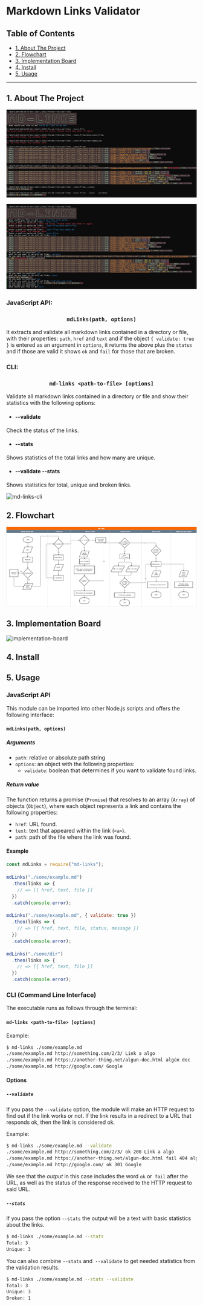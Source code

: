 # Markdown Links Validator

## Table of Contents

* [1. About The Project](#1-about-the-project)
* [2. Flowchart](#2-flowchart)
* [3. Implementation Board](#3-implementation-board)
* [4. Install](#4-install)
* [5. Usage](#5-usage)

***

## 1. About The Project

![cli-md-links-direct](https://github.com/MarycieloParionaBernaola/LIM013-fe-md-links/blob/master/img/cli-md-links-direct.png)

![cli-md-links-inquirer](https://github.com/MarycieloParionaBernaola/LIM013-fe-md-links/blob/master/img/cli-md-links-inquirer.png)

### JavaScript API:

<center>

### `mdLinks(path, options)`

</center>

It extracts and validate all markdown links contained in a directory or file, with their properties: `path`, `href` and `text` and if the object `{ validate: true }` is entered as an argument in `options`, it returns the above plus the `status` and if those are valid it shows `ok` and `fail` for those that are broken.


### CLI:

<center>

### `md-links <path-to-file> [options]`

</center>

Validate all markdown links contained in a directory or file and show their statistics with the following options:

* #### --validate
Check the status of the links.

* #### --stats
Shows statistics of the total links and how many are unique.

* #### --validate --stats
Shows statistics for total, unique and broken links.

![md-links-cli]()

## 2. Flowchart
![flowchart-md-links](https://github.com/MarycieloParionaBernaola/LIM013-fe-md-links/blob/master/img/flow-chart-md-links-1.png)


## 3. Implementation Board

![implementation-board](https://github.com/MarycieloParionaBernaola/LIM013-fe-md-links/projects/1)


## 4. Install



## 5. Usage

### JavaScript API

This module can be imported into other Node.js scripts and offers the following interface:

#### `mdLinks(path, options)`

##### Arguments

* `path`: relative or absolute path string
* `options`: an object with the following properties:
  - `validate`: boolean that determines if you want to validate found links.

##### Return value

The function returns a promise (`Promise`) that resolves to an array (`Array`) of objects (`Object`), where each object represents a link and contains the following properties:

* `href`: URL found.
* `text`: text that appeared within the link (`<a>`).
* `path`: path of the file where the link was found.

#### Example

```js
const mdLinks = require("md-links");

mdLinks("./some/example.md")
  .then(links => {
    // => [{ href, text, file }]
  })
  .catch(console.error);

mdLinks("./some/example.md", { validate: true })
  .then(links => {
    // => [{ href, text, file, status, message }]
  })
  .catch(console.error);

mdLinks("./some/dir")
  .then(links => {
    // => [{ href, text, file }]
  })
  .catch(console.error);
```

### CLI (Command Line Interface)

The executable runs as follows through the terminal:

#### `md-links <path-to-file> [options]`

Example:

```sh
$ md-links ./some/example.md
./some/example.md http://something.com/2/3/ Link a algo
./some/example.md https://another-thing.net/algun-doc.html algún doc
./some/example.md http://google.com/ Google
```


#### Options

##### `--validate`

If you pass the `--validate` option, the module will make an HTTP request to find out if the link works or not. If the link results in a redirect to a URL that responds ok, then the link is considered ok.

Example:

```sh
$ md-links ./some/example.md --validate
./some/example.md http://something.com/2/3/ ok 200 Link a algo
./some/example.md https://another-thing.net/algun-doc.html fail 404 algún doc
./some/example.md http://google.com/ ok 301 Google
```

We see that the _output_ in this case includes the word `ok` or` fail` after the URL, as well as the status of the response received to the HTTP request to said
URL.


##### `--stats`

If you pass the option `--stats` the output will be a text with basic statistics about the links.

```sh
$ md-links ./some/example.md --stats
Total: 3
Unique: 3
```

You can also combine `--stats` and` --validate` to get needed statistics from the validation results.

```sh
$ md-links ./some/example.md --stats --validate
Total: 3
Unique: 3
Broken: 1
```



